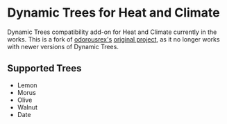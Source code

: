 # Dynamic Trees for Heat and Climate
Dynamic Trees compatibility add-on for Heat and Climate currently in the works. This is a fork of [odorousrex's](https://github.com/odorousrex) [original project](https://www.curseforge.com/minecraft/mc-mods/dynamic-trees-heat-and-climate-compat), as it no longer works with newer versions of Dynamic Trees.

## Supported Trees
- Lemon
- Morus
- Olive
- Walnut
- Date
